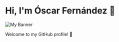 # Hi, I'm Óscar Fernández 👋

![My Banner](https://github.com/oscarfhdev/oscarfhdev/blob/main/banner_ocarfhdev.png?raw=true)

Welcome to my GitHub profile! 🚀
